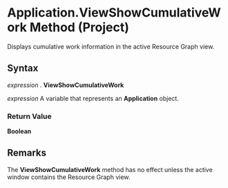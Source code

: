 
# Application.ViewShowCumulativeWork Method (Project)

Displays cumulative work information in the active Resource Graph view.


## Syntax

 _expression_ . **ViewShowCumulativeWork**

 _expression_ A variable that represents an **Application** object.


### Return Value

 **Boolean**


## Remarks

The  **ViewShowCumulativeWork** method has no effect unless the active window contains the Resource Graph view.

